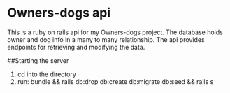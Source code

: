 # Owners-dogs api

This is a ruby on rails api for my Owners-dogs project. The database holds owner and dog info in a many to many relationship. The api provides endpoints for retrieving and modifying the data. 

##Starting the server

1. cd into the directory
2. run: bundle && rails db:drop db:create db:migrate db:seed && rails s
